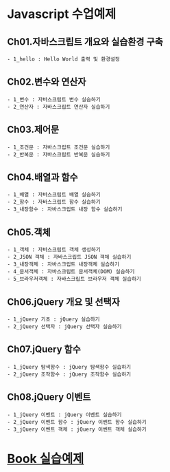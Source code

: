 # Javascript 수업예제

## Ch01.자바스크립트 개요와 실습환경 구축
    - 1_hello : Hello World 출력 및 환경설정

## Ch02.변수와 연산자
    - 1_변수 : 자바스크립트 변수 실습하기
    - 2_연산자 : 자바스크립트 연산자 실습하기

## Ch03.제어문
    - 1_조건문 : 자바스크립트 조건문 실습하기
    - 2_반복문 : 자바스크립트 반복문 실습하기

## Ch04.배열과 함수
    - 1_배열 : 자바스크립트 배열 실습하기
    - 2_함수 : 자바스크립트 함수 실습하기
    - 3_내장함수 : 자바스크립트 내장 함수 실습하기

## Ch05.객체
    - 1_객체 : 자바스크립트 객체 생성하기
    - 2_JSON 객체 : 자바스크립트 JSON 객체 실습하기
    - 3_내장객체 : 자바스크립트 내장객체 실습하기
    - 4_문서객체 : 자바스크립트 문서객체(DOM) 실습하기
    - 5_브라우저객체 : 자바스크립트 브라우저 객체 실습하기

## Ch06.jQuery 개요 및 선택자
    - 1_jQuery 기초 : jQuery 실습하기
    - 2_jQuery 선택자 : jQuery 선택자 실습하기

## Ch07.jQuery 함수
    - 1_jQuery 탐색함수 : jQuery 탐색함수 실습하기
    - 2_jQuery 조작함수 : jQuery 조작함수 실습하기

## Ch08.jQuery 이벤트
    - 1_jQuery 이벤트 : jQuery 이벤트 실습하기
    - 2_jQuery 이벤트 함수 : jQuery 이벤트 함수 실습하기
    - 3_jQuery 이벤트 객체 : jQuery 이벤트 객체 실습하기

# [Book 실습예제](https://github.com/ooo3345sjh/Javascript/tree/main/Book/MyStudy)